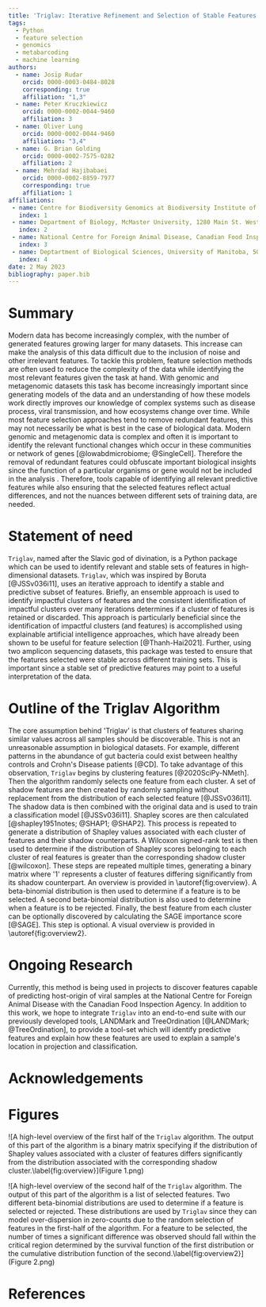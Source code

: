 ```yaml
---
title: 'Triglav: Iterative Refinement and Selection of Stable Features Using Shapley Scores'
tags:
  - Python
  - feature selection
  - genomics
  - metabarcoding
  - machine learning
authors:
  - name: Josip Rudar
    orcid: 0000-0003-0484-8028
    corresponding: true
    affiliation: "1,3"
  - name: Peter Kruczkiewicz
    orcid: 0000-0002-0044-9460
    affiliation: 3
  - name: Oliver Lung
    orcid: 0000-0002-0044-9460
    affiliation: "3,4"
  - name: G. Brian Golding
    orcid: 0000-0002-7575-0282
    affiliation: 2
  - name: Mehrdad Hajibabaei
    orcid: 0000-0002-8859-7977
    corresponding: true
    affiliation: 1
affiliations:
 - name: Centre for Biodiversity Genomics at Biodiversity Institute of Ontario and Department of Integrative Biology, University of Guelph, 50 Stone Road East, Guelph, ON, N1G 2W1, Canada
   index: 1
 - name: Department of Biology, McMaster University, 1280 Main St. West, Hamilton, ON, L8S 4K1, Canada
   index: 2
 - name: National Centre for Foreign Animal Disease, Canadian Food Inspection Agency, Winnipeg, Manitoba, Canada
   index: 3
 - name: Deptartment of Biological Sciences, University of Manitoba, 50 Sifton Road, Winnipeg, Manitoba R3T 2N2 Canada.
   index: 4
date: 2 May 2023
bibliography: paper.bib
---
```


# Summary

Modern data has become increasingly complex, with the number of generated features growing larger for many datasets. 
This increase can make the analysis of this data difficult due to the inclusion of noise and other irrelevant features.
To tackle this problem, feature selection methods are often used to reduce the complexity of the data while identifying 
the most relevant features given the task at hand. With genomic and metagenomic datasets this task has become increasingly 
important since generating models of the data and an understanding of how these models work directly improves our 
knowledge of complex systems such as disease process, viral transmission, and how ecosystems change over time. While most 
feature selection approaches tend to remove redundant features, this may not necessarily be what is best in the case of 
biological data. Modern genomic and metagenomic data is complex and often it is important to identify the relevant functional 
changes which occur in these communities or network of genes [@lowabdmicrobiome; @SingleCell]. Therefore the removal of 
redundant features could obfuscate important biological insights since the function of a particular organisms or gene would 
not be included in the analysis . Therefore, tools capable of identifying all relevant predictive features while also ensuring 
that the selected features reflect actual differences, and not the nuances between different sets of training data, are needed.

# Statement of need

`Triglav`, named after the Slavic god of divination, is a Python package which can be used to identify relevant and stable sets 
of features in high-dimensional datasets. `Triglav`, which was inspired by Boruta [@JSSv036i11], uses an iterative approach to 
identify a stable and predictive subset of features. Briefly, an ensemble approach is used to identify impactful clusters of 
features and the consistent identification of impactful clusters over many iterations determines if a cluster of features is 
retained or discarded. This approach is particularly beneficial since the identification of impactful clusters (and features) 
is accomplished using explainable artificial intelligence approaches, which have already been shown to be useful for feature 
selection [@Thanh-Hai2021]. Further, using two amplicon sequencing datasets, this package was tested to ensure that the features 
selected were stable across different training sets. This is important since a stable set of predictive features may point to a 
useful interpretation of the data.

# Outline of the Triglav Algorithm

The core assumption behind 'Triglav' is that clusters of features sharing similar values across all samples should be 
discoverable. This is not an unreasonable assumption in biological datasets. For example, different patterns in the abundance of 
gut bacteria could exist between healthy controls and Crohn's Disease patients [@CD]. To take advantage of this observation, 
`Triglav` begins by clustering features [@2020SciPy-NMeth]. Then the algorithm randomly selects one feature from each cluster. 
A set of shadow features are then created by randomly sampling without replacement from the distribution of each selected 
feature [@JSSv036i11]. The shadow data is then combined with the original data and is used to train a classification model 
[@JSSv036i11]. Shapley scores are then calculated [@shapley1951notes; @SHAP1; @SHAP2]. This process is repeated to generate a 
distribution of Shapley values associated with each cluster of features and their shadow counterparts. A Wilcoxon signed-rank 
test is then used to determine if the distribution of Shapley scores belonging to each cluster of real features is greater than 
the corresponding shadow cluster [@wilcoxon]. These steps are repeated multiple times, generating a binary matrix where '1' 
represents a cluster of features differing significantly from its shadow counterpart. An overview is provided in \autoref{fig:overview}. 
A beta-binomial distribution is then used to determine if a feature is to be selected. A second beta-binomial distribution is 
also used to determine when a feature is to be rejected. Finally, the best feature from each cluster can be optionally discovered 
by calculating the SAGE importance score [@SAGE]. This step is optional. A visual overview is provided in \autoref{fig:overview2}.

# Ongoing Research

Currently, this method is being used in projects to discover features capable of predicting host-origin of viral samples at the 
National Centre for Foreign Animal Disease with the Canadian Food Inspection Agency. In addition to this work, we hope to integrate 
`Triglav` into an end-to-end suite with our previously developed tools, LANDMark and TreeOrdination [@LANDMark; @TreeOrdination], 
to provide a tool-set which will identify predictive features and explain how these features are used to explain a sample's location 
in projection and classification.

# Acknowledgements


# Figures

![A high-level overview of the first half of the `Triglav` algorithm. The output of this part of the algorithm is a binary matrix specifying if the distribution of Shapley values associated with a cluster of features differs significantly from the distribution associated with the corresponding shadow cluster.\label{fig:overview}](Figure 1.png)

![A high-level overview of the second half of the `Triglav` algorithm. The output of this part of the algorithm is a list of selected features. Two different beta-binomial distributions are used to determine if a feature is selected or rejected. These distributions are used by `Triglav` since they can model over-dispersion in zero-counts due to the random selection of features in the first-half of the algorithm. For a feature to be selected, the number of times a significant difference was observed should fall within the critical region determined by the survival function of the first distribution or the cumulative distribution function of the second.\label{fig:overview2}](Figure 2.png)

# References
